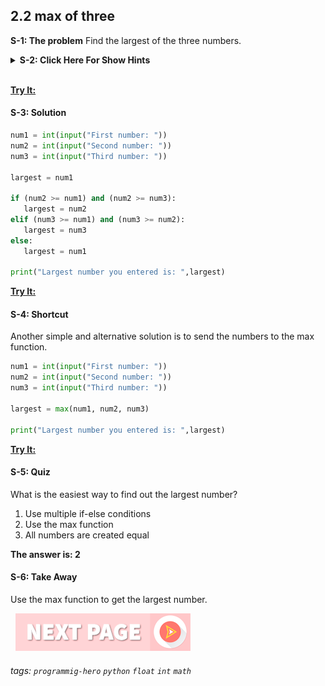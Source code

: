 
## 2.2 max of three

**S-1: The problem**
Find the largest of the three numbers.

<details>
 <summary><b>S-2: Click Here For Show Hints</b></summary>
   <p> Ask the user to enter three numbers. 

Then, you can run multiple comparisons to compare which one is the largest. 

At first, you can consider that the first number is the largest. 

Then compare the second number with the first number and the third number. If the second number is greater or equal to the first number and the second number is greater or equal to the third number, then the second number is the largest. 

Similarly, compare the third number with the first or second number. 

Otherwise, the first number will be the largest. 

Think about it. And try yourself first. </p>
 </details>
<br>

**[Try It:](/https://play.google.com/store/apps/details?id=com.learnprogramming.codecamp)**

#### S-3: Solution
```python
num1 = int(input("First number: "))
num2 = int(input("Second number: "))
num3 = int(input("Third number: "))
 
largest = num1
 
if (num2 >= num1) and (num2 >= num3):
   largest = num2
elif (num3 >= num1) and (num3 >= num2):
   largest = num3
else:
   largest = num1
 
print("Largest number you entered is: ",largest)
```

**[Try It:](/https://play.google.com/store/apps/details?id=com.learnprogramming.codecamp)**

#### S-4: Shortcut
Another simple and alternative solution is to send the numbers to the max function. 
```python
num1 = int(input("First number: "))
num2 = int(input("Second number: "))
num3 = int(input("Third number: "))
 
largest = max(num1, num2, num3)
 
print("Largest number you entered is: ",largest)
```

**[Try It:](/https://play.google.com/store/apps/details?id=com.learnprogramming.codecamp)**

#### S-5: Quiz
What is the easiest way to find out the largest number?

1. Use multiple if-else conditions
2. Use the max function
3. All numbers are created equal

**The answer is: 2**

#### S-6: Take Away
Use the max function to get the largest number.

&nbsp;
[![Next Page](../assets/next-button.png)](Average-of-numbers.md)
&nbsp;

###### tags: `programmig-hero` `python` `float` `int` `math` 
